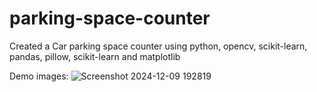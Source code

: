 ﻿# parking-space-counter
Created a Car parking space counter using python, opencv, scikit-learn, pandas, pillow, scikit-learn and matplotlib

 Demo images:
![Screenshot 2024-12-09 192819](https://github.com/user-attachments/assets/f688a256-144a-4320-973a-b6cd86d6bb10)
